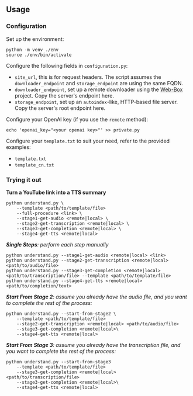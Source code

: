 

## Usage

### Configuration

Set up the environment:
```
python -m venv ./env
source ./env/bin/activate

```

Configure the following fields in `configuration.py`:
- `site_url`, this is for request headers. The script assumes the `downloader_endpoint` and `storage_endpoint` are using the same FQDN.
- `downloader_endpoint`, set up a remote downloader using the [Web-Box](https://github.com/mindcrunch4u/Web-Box) project. Copy the server's endpoint here.
- `storage_endpoint`, set up an `autoindex`-like, HTTP-based file server. Copy the server's root endpoint here.

Configure your OpenAI key (if you use the `remote` method):

```
echo 'openai_key="<your openai key>"' >> private.py
```

Configure your `template.txt` to suit your need, refer to the provided examples:
- `template.txt`
- `template_cn.txt`

### Trying it out

**Turn a YouTube link into a TTS summary**
```
python understand.py \ 
    --template <path/to/template/file>
    --full-procedure <link> \
    --stage1-get-audio <remote|local> \
    --stage2-get-transcription <remote|local> \
    --stage3-get-completion <remote|local> \
    --stage4-get-tts <remote|local>
```

***Single Steps**: perform each step manually*
```
python understand.py --stage1-get-audio <remote|local> <link>
python understand.py --stage2-get-transcription <remote|local> <path/to/audio/file>
python understand.py --stage3-get-completion <remote|local> <path/to/transcription/file> --template <path/to/template/file>
python understand.py --stage4-get-tts <remote|local> <path/to/completion/text>
```

***Start From Stage 2**: assume you already have the audio file, and you want to complete the rest of the process:*
```
python understand.py --start-from-stage2 \
    --template <path/to/template/file>
    --stage2-get-transcription <remote|local> <path/to/audio/file>
    --stage3-get-completion <remote|local>\
    --stage4-get-tts <remote|local>
```

***Start From Stage 3**: assume you already have the transcription file, and you want to complete the rest of the process:*
```
python understand.py --start-from-stage3
    --template <path/to/template/file>
    --stage3-get-completion <remote|local> <path/to/transcription/file>
    --stage3-get-completion <remote|local>\
    --stage4-get-tts <remote|local>
```
